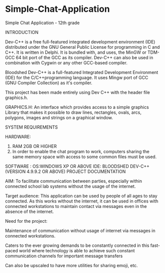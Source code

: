 # Simple-Chat-Application
Simple Chat Application - 12th grade


 INTRODUCTION

Dev-C++ is a free full-featured integrated development environment (IDE) distributed under the GNU General Public License for programming in C and C++. It is written in Delphi.
It is bundled with, and uses, the MinGW or TDM-GCC 64 bit port of the GCC as its compiler. Dev-C++ can also be used in combination with Cygwin or any other GCC-based compiler.

Bloodshed Dev-C++ is a full-featured Integrated Development Environment (IDE) for the C/C++programming language. It uses Mingw port of GCC (GNU Compiler Collection) as it's compiler.

This project has been made entirely using Dev C++ with the header file graphics.h.

GRAPHICS.H: An interface which provides access to a simple graphics
Library that makes it possible to draw  lines, rectangles, ovals, arcs, polygons, images and strings on a graphical window.

SYSTEM REQUIREMENTS

HARDWARE:   
1. RAM 2GB OR HIGHER
2. In order to enable the chat program to work, computers sharing the same                                                                           memory space with access to some common files must be used.        

SOFTWARE :    OS:WINDOWS XP OR  ABOVE
IDE:  BLOODSHED DEV-C++ (VERSION 4.9.9.2 OR ABOVE) 
PROJECT DOCUMENTATION

AIM:  To facilitate communication between parties, especially within connected school lab systems without the usage of the internet. 

Target audience: This application can be used by people of all ages to stay connected. As this works without the internet, it can be used in offices with connected workstations to maintain contact via messages even in the absence of the internet. 

Need for the project: 

Maintenance of communication without usage of internet via messages in connected workstations.

Caters to the ever growing demands to be constantly connected in this fast-paced world where technology is able to achieve such constant communication channels for important message transfers

Can also be upscaled to have more utilities for sharing emoji, etc. 
